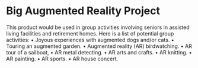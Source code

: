 # Big Augmented Reality Project
This product would be used in group activities involving seniors in assisted living facilities and retirement homes. Here is a list of potential group activities:
•	Joyous experiences with augmented dogs and/or cats.
•	Touring an augmented garden.
•	Augmented reality (AR) birdwatching.
•	AR tour of a sailboat,
•	AR metal detecting.
•	AR arts and crafts.
•	AR knitting.
•	AR painting.
•	AR sports.
•	AR house concert.
